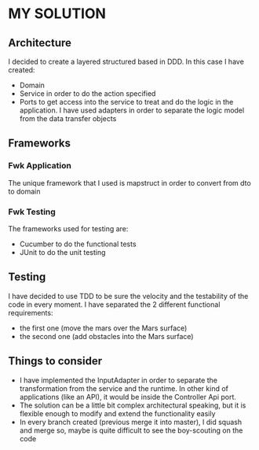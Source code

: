 # MY SOLUTION

## Architecture
I decided to create a layered structured based in DDD. In this case I have created:
- Domain
- Service in order to do the action specified 
- Ports to get access into the service to treat and do the logic in the application. I have used adapters in order to separate the logic model from the data transfer objects

## Frameworks

### Fwk Application
The unique framework that I used is mapstruct in order to convert from dto to domain

### Fwk Testing
The frameworks used for testing are:
- Cucumber to do the functional tests
- JUnit to do the unit testing

## Testing
I have decided to use TDD to be sure the velocity and the testability of the code in every moment.
I have separated the 2 different functional requirements: 
- the first one (move the mars over the Mars surface)
- the second one (add obstacles into the Mars surface) 

## Things to consider
- I have implemented the InputAdapter in order to separate the transformation from the service and the runtime. In other kind of applications (like an API), it would be inside the Controller Api port.
- The solution can be a little bit complex architectural speaking, but it is flexible enough to modify and extend the functionality easily
- In every branch created (previous merge it into master), I did squash and merge so, maybe is quite difficult to see the boy-scouting on the code
